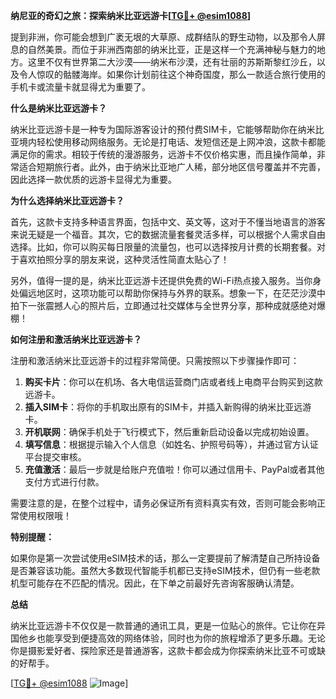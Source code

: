 **纳尼亚的奇幻之旅：探索纳米比亚远游卡[[TG💪+ @esim1088](https://t.me/s/esim1088)]**

提到非洲，你可能会想到广袤无垠的大草原、成群结队的野生动物，以及那令人屏息的自然美景。而位于非洲西南部的纳米比亚，正是这样一个充满神秘与魅力的地方。这里不仅有世界第二大沙漠——纳米布沙漠，还有壮丽的苏斯斯黎红沙丘，以及令人惊叹的骷髅海岸。如果你计划前往这个神奇国度，那么一款适合旅行使用的手机卡或流量卡就显得尤为重要了。

**什么是纳米比亚远游卡？**

纳米比亚远游卡是一种专为国际游客设计的预付费SIM卡，它能够帮助你在纳米比亚境内轻松使用移动网络服务。无论是打电话、发短信还是上网冲浪，这款卡都能满足你的需求。相较于传统的漫游服务，远游卡不仅价格实惠，而且操作简单，非常适合短期旅行者。此外，由于纳米比亚地广人稀，部分地区信号覆盖并不完善，因此选择一款优质的远游卡显得尤为重要。

**为什么选择纳米比亚远游卡？**

首先，这款卡支持多种语言界面，包括中文、英文等，这对于不懂当地语言的游客来说无疑是一个福音。其次，它的数据流量套餐灵活多样，可以根据个人需求自由选择。比如，你可以购买每日限量的流量包，也可以选择按月计费的长期套餐。对于喜欢拍照分享的朋友来说，这种灵活性简直太贴心了！

另外，值得一提的是，纳米比亚远游卡还提供免费的Wi-Fi热点接入服务。当你身处偏远地区时，这项功能可以帮助你保持与外界的联系。想象一下，在茫茫沙漠中拍下一张震撼人心的照片后，立即通过社交媒体与全世界分享，那种成就感绝对爆棚！

**如何注册和激活纳米比亚远游卡？**

注册和激活纳米比亚远游卡的过程非常简便。只需按照以下步骤操作即可：

1. **购买卡片**：你可以在机场、各大电信运营商门店或者线上电商平台购买到这款远游卡。
2. **插入SIM卡**：将你的手机取出原有的SIM卡，并插入新购得的纳米比亚远游卡。
3. **开机联网**：确保手机处于飞行模式下，然后重新启动设备以完成初始设置。
4. **填写信息**：根据提示输入个人信息（如姓名、护照号码等），并通过官方认证平台提交审核。
5. **充值激活**：最后一步就是给账户充值啦！你可以通过信用卡、PayPal或者其他支付方式进行付款。

需要注意的是，在整个过程中，请务必保证所有资料真实有效，否则可能会影响正常使用权限哦！

**特别提醒：**

如果你是第一次尝试使用eSIM技术的话，那么一定要提前了解清楚自己所持设备是否兼容该功能。虽然大多数现代智能手机都已支持eSIM技术，但仍有一些老款机型可能存在不匹配的情况。因此，在下单之前最好先咨询客服确认清楚。

**总结**

纳米比亚远游卡不仅仅是一款普通的通讯工具，更是一位贴心的旅伴。它让你在异国他乡也能享受到便捷高效的网络体验，同时也为你的旅程增添了更多乐趣。无论你是摄影爱好者、探险家还是普通游客，这款卡都会成为你探索纳米比亚不可或缺的好帮手。

[[TG💪+ @esim1088](https://t.me/s/esim1088) ![Image](https://i.postimg.cc/4NQfJmqS/Snipaste-2025-05-13-00-14-12.png)]